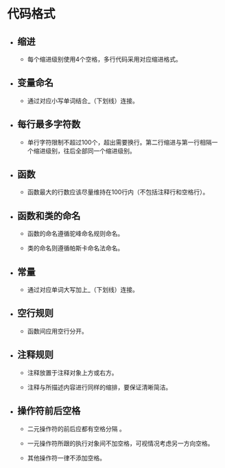 # 代码格式 



- ## 缩进

  * 每个缩进级别使用4个空格，多行代码采用对应缩进格式。

- ## 变量命名

  * 通过对应小写单词结合_（下划线）连接。

- ## 每行最多字符数

  * 单行字符限制不超过100个，超出需要换行。第二行缩进与第一行相隔一个缩进级别，往后全部同一个缩进级别。

- ## 函数

  * 函数最大的行数应该尽量维持在100行内（不包括注释行和空格行）。

- ## 函数和类的命名

  * 函数的命名遵循驼峰命名规则命名。

  * 类的命名则遵循帕斯卡命名法命名。

- ## 常量

  * 通过对应单词大写加上_（下划线）连接。

- ## 空行规则

  * 函数间应用空行分开。

- ## 注释规则

  * 注释放置于注释对象上方或右方。

  * 注释与所描述内容进行同样的缩排，要保证清晰简洁。

- ## 操作符前后空格

  * 二元操作符的前后应都有空格分隔 。

  * 一元操作符所跟的执行对象间不加空格，可视情况考虑另一方向空格。

  * 其他操作符一律不添加空格。